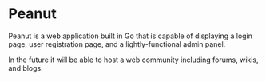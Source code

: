 # Peanut

Peanut is a web application built in Go that is capable of displaying a login page, user registration page, and a lightly-functional admin panel.

In the future it will be able to host a web community including forums, wikis, and blogs.
